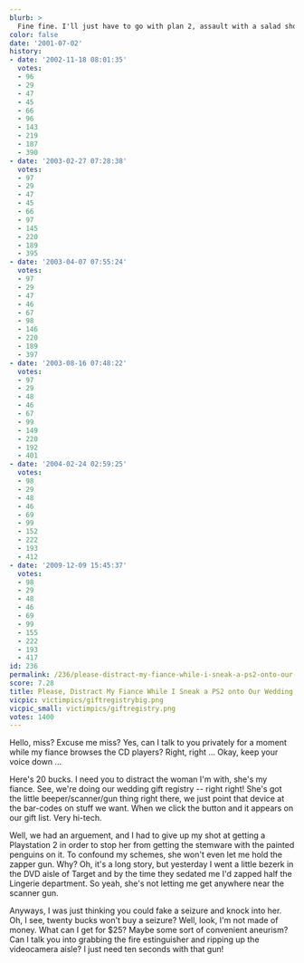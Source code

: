 ```yaml
---
blurb: >
  Fine fine. I'll just have to go with plan 2, assault with a salad shooter...
color: false
date: '2001-07-02'
history:
- date: '2002-11-18 08:01:35'
  votes:
  - 96
  - 29
  - 47
  - 45
  - 66
  - 96
  - 143
  - 219
  - 187
  - 390
- date: '2003-02-27 07:28:38'
  votes:
  - 97
  - 29
  - 47
  - 45
  - 66
  - 97
  - 145
  - 220
  - 189
  - 395
- date: '2003-04-07 07:55:24'
  votes:
  - 97
  - 29
  - 47
  - 46
  - 67
  - 98
  - 146
  - 220
  - 189
  - 397
- date: '2003-08-16 07:48:22'
  votes:
  - 97
  - 29
  - 48
  - 46
  - 67
  - 99
  - 149
  - 220
  - 192
  - 401
- date: '2004-02-24 02:59:25'
  votes:
  - 98
  - 29
  - 48
  - 46
  - 69
  - 99
  - 152
  - 222
  - 193
  - 412
- date: '2009-12-09 15:45:37'
  votes:
  - 98
  - 29
  - 48
  - 46
  - 69
  - 99
  - 155
  - 222
  - 193
  - 417
id: 236
permalink: /236/please-distract-my-fiance-while-i-sneak-a-ps2-onto-our-wedding-gift-registry/
score: 7.28
title: Please, Distract My Fiance While I Sneak a PS2 onto Our Wedding Gift Registry
vicpic: victimpics/giftregistrybig.png
vicpic_small: victimpics/giftregistry.png
votes: 1400
---
```


Hello, miss? Excuse me miss? Yes, can I talk to you privately for a
moment while my fiance browses the CD players? Right, right ... Okay,
keep your voice down ...

Here's 20 bucks. I need you to distract the woman I'm with, she's my
fiance. See, we're doing our wedding gift registry -- right right! She's
got the little beeper/scanner/gun thing right there, we just point that
device at the bar-codes on stuff we want. When we click the button and
it appears on our gift list. Very hi-tech.

Well, we had an arguement, and I had to give up my shot at getting a
Playstation 2 in order to stop her from getting the stemware with the
painted penguins on it. To confound my schemes, she won't even let me
hold the zapper gun. Why? Oh, it's a long story, but yesterday I went a
little bezerk in the DVD aisle of Target and by the time they sedated me
I'd zapped half the Lingerie department. So yeah, she's not letting me
get anywhere near the scanner gun.

Anyways, I was just thinking you could fake a seizure and knock into
her. Oh, I see, twenty bucks won't buy a seizure? Well, look, I'm not
made of money. What can I get for $25? Maybe some sort of convenient
aneurism? Can I talk you into grabbing the fire estinguisher and ripping
up the videocamera aisle? I just need ten seconds with that gun!